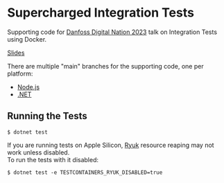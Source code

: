 # Supercharged Integration Tests

Supporting code for [Danfoss Digital Nation 2023](https://danfossdigitalnation.com/) talk on Integration Tests using Docker.

[Slides](https://dgg.github.io/supercharged-integration-tests/)

There are multiple "main" branches for the supporting code, one per platform:

 * [Node.js](https://nodejs.org/en/about)
 * [.NET](https://dotnet.microsoft.com/en-us/)


## Running the Tests

```shell
$ dotnet test
```

If you are running tests on Apple Silicon, [Ryuk](https://github.com/testcontainers/moby-ryuk) resource reaping may not work unless disabled.<br/>
To run the tests with it disabled:
```shell
$ dotnet test -e TESTCONTAINERS_RYUK_DISABLED=true
```
